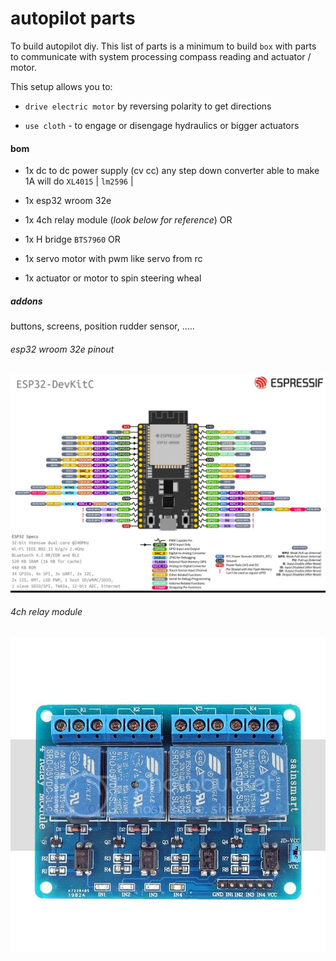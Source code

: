 # autopilot parts

To build autopilot diy. This list of parts is a minimum to build `box` with parts to communicate with system processing compass reading and actuator / motor.

This setup allows you to:

- `drive electric motor` by reversing polarity to get directions

- `use cloth` - to engage or disengage hydraulics or bigger actuators 



#### bom

- 1x dc to dc power supply (cv cc)
    any step down converter able to make 1A will do
    `XL4015` | `lm2596` | 

- 1x esp32 wroom 32e

- 1x 4ch relay module (*look below for reference*)
  OR

- 1x H bridge `BTS7960`
  OR

- 1x servo motor with pwm like servo from rc

- 1x actuator or motor to spin steering wheal

##### addons

buttons, screens, position rudder sensor, .....



###### esp32 wroom 32e pinout

![](./assets/esp32-wroom32e_pinout.jpg)

###### 4ch relay module

![](./assets/4ch_relay_module.jpeg)